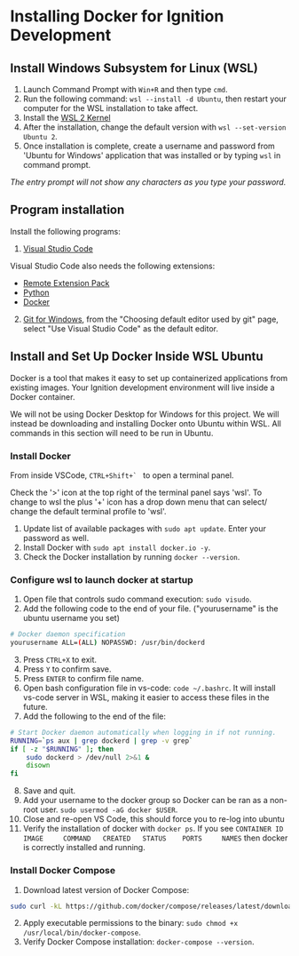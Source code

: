 # Installing Docker for Ignition Development

## Install Windows Subsystem for Linux (WSL)

1. Launch Command Prompt with `Win+R` and then type `cmd`.
2. Run the following command: `wsl --install -d Ubuntu`, then restart your computer for the WSL installation to take affect.
3. Install the [WSL 2 Kernel](https://learn.microsoft.com/en-us/windows/wsl/install-manual#step-4---download-the-linux-kernel-update-package) 
4. After the installation, change the default version with `wsl --set-version Ubuntu 2`.
5. Once installation is complete, create a username and password from 'Ubuntu for Windows' application that was installed or by typing `wsl` in command prompt.

*The entry prompt will not show any characters as you type your password.*

## Program installation

Install the following programs:

1. [Visual Studio Code](https://code.visualstudio.com/Download)

Visual Studio Code also needs the following extensions:

- [Remote Extension Pack](https://marketplace.visualstudio.com/items?itemName=ms-vscode-remote.vscode-remote-extensionpack)
- [Python](https://marketplace.visualstudio.com/items?itemName=ms-python.python)
- [Docker](https://marketplace.visualstudio.com/items?itemName=ms-azuretools.vscode-docker)

2. [Git for Windows](https://gitforwindows.org/), from the "Choosing default editor used by git" page, select "Use Visual Studio Code" as the default editor.

## Install and Set Up Docker Inside WSL Ubuntu

Docker is a tool that makes it easy to set up containerized applications from existing images. Your Ignition development environment will live inside a Docker container.

We will not be using Docker Desktop for Windows for this project. We will instead be downloading and installing Docker onto Ubuntu within WSL. All commands in this section will need to be run in Ubuntu.

### Install Docker

From inside VSCode, ``CTRL+Shift+` `` to open a terminal panel.

 Check the '>' icon at the top right of the terminal panel says 'wsl'. To change to wsl the plus '+' icon has a drop down menu that can select/ change the default terminal profile to 'wsl'.

1. Update list of available packages with `sudo apt update`. Enter your password as well.
2. Install Docker with `sudo apt install docker.io -y`.
3. Check the Docker installation by running `docker --version`.

### Configure wsl to launch docker at startup

1. Open file that controls sudo command execution: `sudo visudo`.
2. Add the following code to the end of your file. ("yourusername" is the ubuntu username you set)

```bash
# Docker daemon specification
yourusername ALL=(ALL) NOPASSWD: /usr/bin/dockerd
```

3. Press `CTRL+X` to exit.
4. Press `Y` to confirm save.
5. Press `ENTER` to confirm file name.
6. Open bash configuration file in vs-code: `code ~/.bashrc`. It will install vs-code server in WSL, making it easier to access these files in the future.
7. Add the following to the end of the file:

```bash
# Start Docker daemon automatically when logging in if not running.
RUNNING=`ps aux | grep dockerd | grep -v grep`
if [ -z "$RUNNING" ]; then
    sudo dockerd > /dev/null 2>&1 &
    disown
fi
```

8. Save and quit.
9. Add your username to the docker group so Docker can be ran as a non-root user. `sudo usermod -aG docker $USER`.
10. Close and re-open VS Code, this should force you to re-log into ubuntu
12. Verify the installation of docker with `docker ps`. If you see `CONTAINER ID   IMAGE     COMMAND   CREATED   STATUS    PORTS     NAMES` then docker is correctly installed and running.

### Install Docker Compose

1. Download latest version of Docker Compose:

```bash
sudo curl -kL https://github.com/docker/compose/releases/latest/download/docker-compose-linux-x86_64 -o /usr/local/bin/docker-compose
```
2. Apply executable permissions to the binary: `sudo chmod +x /usr/local/bin/docker-compose`.
3. Verify Docker Compose installation: `docker-compose --version`.